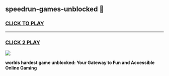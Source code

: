 
## speedrun-games-unblocked 👋
<h3>
<a href="https://premium.freeplayer.one?title=speedrun-games-unblocked&ref=14F">CLICK TO PLAY</a></h3>
<hr>

<h3>
<a href="https://premium.freeplayer.one?title=speedrun-games-unblocked&ref=14F">CLICK 2 PLAY</a>
  
</h3>

<a href="https://premium.freeplayer.one?title=speedrun-games-unblocked&ref=12F/"><img src="https://clearcache.store/games.png"></a>


**worlds hardest game unblocked: Your Gateway to Fun and Accessible Online Gaming**
